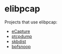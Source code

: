 # elibpcap

Projects that use elibpcap:

- [eCapture](https://github.com/gojue/ecapture)
- [ptcpdump](https://github.com/mozillazg/ptcpdump)
- [skbdist](https://github.com/Asphaltt/skbdist)
- [bpfsnoop](https://github.com/bpfsnoop/bpfsnoop)
